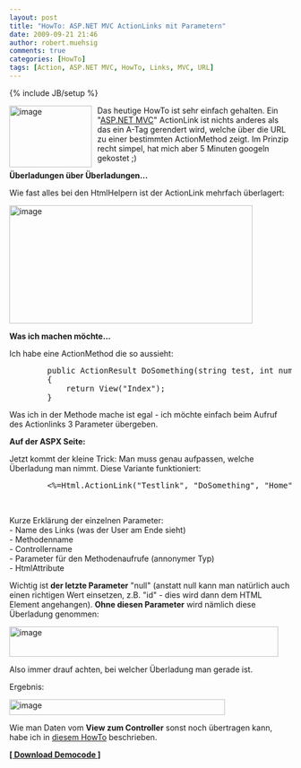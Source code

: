 ```yaml
---
layout: post
title: "HowTo: ASP.NET MVC ActionLinks mit Parametern"
date: 2009-09-21 21:46
author: robert.muehsig
comments: true
categories: [HowTo]
tags: [Action, ASP.NET MVC, HowTo, Links, MVC, URL]
---
```

{% include JB/setup %}
<p><a href="{{BASE_PATH}}/assets/wp-images/image819.png"><img style="border-right: 0px; border-top: 0px; margin: 0px 10px 0px 0px; border-left: 0px; border-bottom: 0px" height="110" alt="image" src="{{BASE_PATH}}/assets/wp-images/image_thumb3.png" width="147" align="left" border="0"></a> Das heutige HowTo ist sehr einfach gehalten. Ein "<a href="http://asp.net/mvc">ASP.NET MVC</a>" ActionLink ist nichts anderes als das ein A-Tag gerendert wird, welche über die URL zu einer bestimmten ActionMethod zeigt. Im Prinzip recht simpel, hat mich aber 5 Minuten googeln gekostet ;)</p><!--more--> <p><strong>Überladungen über Überladungen...</strong></p> <p>Wie fast alles bei den HtmlHelpern ist der ActionLink mehrfach überlagert: </p> <p><a href="{{BASE_PATH}}/assets/wp-images/image820.png"><img style="border-right: 0px; border-top: 0px; border-left: 0px; border-bottom: 0px" height="211" alt="image" src="{{BASE_PATH}}/assets/wp-images/image_thumb4.png" width="434" border="0"></a> </p> <p><strong>Was ich machen möchte...</strong></p> <p>Ich habe eine ActionMethod die so aussieht:</p> <div class="wlWriterSmartContent" id="scid:812469c5-0cb0-4c63-8c15-c81123a09de7:cb207638-4f87-44c0-8cc0-47f058b00cbf" style="padding-right: 0px; display: inline; padding-left: 0px; float: none; padding-bottom: 0px; margin: 0px; padding-top: 0px"><pre name="code" class="c#">        public ActionResult DoSomething(string test, int number, string foo)
        {
            return View("Index");
        }</pre></div>
<p>Was ich in der Methode mache ist egal - ich möchte einfach beim Aufruf des Actionlinks 3 Parameter übergeben.</p>
<p><strong>Auf der ASPX Seite:</strong></p>
<p>Jetzt kommt der kleine Trick: Man muss genau aufpassen, welche Überladung man nimmt. Diese Variante funktioniert:</p>
<div class="wlWriterSmartContent" id="scid:812469c5-0cb0-4c63-8c15-c81123a09de7:5e75e458-334c-47e9-83b2-071cf8fcb68b" style="padding-right: 0px; display: inline; padding-left: 0px; float: none; padding-bottom: 0px; margin: 0px; padding-top: 0px"><pre name="code" class="c#">        &lt;%=Html.ActionLink("Testlink", "DoSomething", "Home", new { test = "hello", 
                                                                    number = 3, 
                                                                    foo = "bar"}, null) %&gt;</pre></div>
<p>Kurze Erklärung der einzelnen Parameter:<br>- Name des Links (was der User am Ende sieht)<br>- Methodenname<br>- Controllername<br>- Parameter für den Methodenaufrufe (annonymer Typ)<br>- HtmlAttribute</p>
<p>Wichtig ist <strong>der letzte Parameter</strong> "null" (anstatt null kann man natürlich auch einen richtigen Wert einsetzen, z.B. "id" - dies wird dann dem HTML Element angehangen). <strong>Ohne diesen Parameter</strong> wird nämlich diese Überladung genommen:</p>
<p><a href="{{BASE_PATH}}/assets/wp-images/image821.png"><img style="border-right: 0px; border-top: 0px; border-left: 0px; border-bottom: 0px" height="54" alt="image" src="{{BASE_PATH}}/assets/wp-images/image_thumb5.png" width="480" border="0"></a> </p>
<p>Also immer drauf achten, bei welcher Überladung man gerade ist.</p>
<p>Ergebnis:</p>
<p><a href="{{BASE_PATH}}/assets/wp-images/image822.png"><img style="border-right: 0px; border-top: 0px; border-left: 0px; border-bottom: 0px" height="28" alt="image" src="{{BASE_PATH}}/assets/wp-images/image_thumb6.png" width="385" border="0"></a> </p>
<p>Wie man Daten vom <strong>View zum Controller</strong> sonst noch übertragen kann, habe ich in <a href="{{BASE_PATH}}/2009/04/02/howto-daten-vom-view-zum-controller-bermitteln-bindings-in-aspnet-mvc/">diesem HowTo</a> beschrieben.</p>
<p><strong><a href="{{BASE_PATH}}/assets/files/democode/mvcactionlinkparameter/mvcactionlinkparameter.zip">[ Download Democode ]</a></strong></p>
